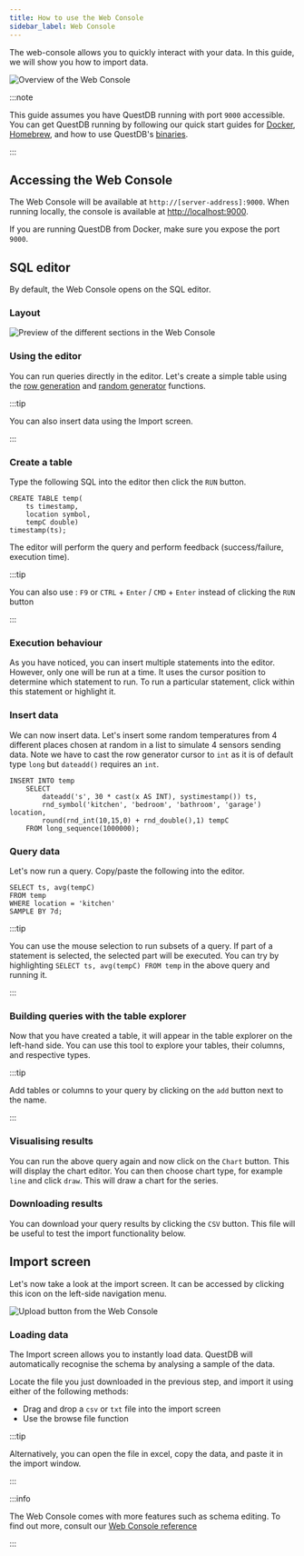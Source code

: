 ```yaml
---
title: How to use the Web Console
sidebar_label: Web Console
---
```


The web-console allows you to quickly interact with your data. In this guide, we
will show you how to import data.

![Overview of the Web Console](/img/docs/console/overview.png)

:::note

This guide assumes you have QuestDB running with port `9000` accessible. You can
get QuestDB running by following our quick start guides for
[Docker](guide/docker.md), [Homebrew](guide/homebrew.md), and how to use
QuestDB's [binaries](packages/binaries.md).

:::

## Accessing the Web Console

The Web Console will be available at `http://[server-address]:9000`. When
running locally, the console is available at
[http://localhost:9000](http://localhost:9000).

If you are running QuestDB from Docker, make sure you expose the port `9000`.

## SQL editor

By default, the Web Console opens on the SQL editor.

### Layout

![Preview of the different sections in the Web Console](/img/docs/console/sections.gif)

### Using the editor

You can run queries directly in the editor. Let's create a simple table using
the [row generation](reference/function/row-generator.md) and
[random generator](reference/function/random-value-generator.md) functions.

:::tip

You can also insert data using the Import screen.

:::

### Create a table

Type the following SQL into the editor then click the `RUN` button.

```questdb-sql title="Create table"
CREATE TABLE temp(
    ts timestamp,
    location symbol,
    tempC double)
timestamp(ts);
```

The editor will perform the query and perform feedback (success/failure,
execution time).

:::tip

You can also use : `F9` or `CTRL` + `Enter` / `CMD` + `Enter` instead of
clicking the `RUN` button

:::

### Execution behaviour

As you have noticed, you can insert multiple statements into the editor.
However, only one will be run at a time. It uses the cursor position to
determine which statement to run. To run a particular statement, click within
this statement or highlight it.

### Insert data

We can now insert data. Let's insert some random temperatures from 4 different
places chosen at random in a list to simulate 4 sensors sending data. Note we
have to cast the row generator cursor to `int` as it is of default type `long`
but `dateadd()` requires an `int`.

```questdb-sql title="Insert"
INSERT INTO temp
    SELECT
        dateadd('s', 30 * cast(x AS INT), systimestamp()) ts,
        rnd_symbol('kitchen', 'bedroom', 'bathroom', 'garage') location,
        round(rnd_int(10,15,0) + rnd_double(),1) tempC
    FROM long_sequence(1000000);
```

### Query data

Let's now run a query. Copy/paste the following into the editor.

```questdb-sql title="Query"
SELECT ts, avg(tempC)
FROM temp
WHERE location = 'kitchen'
SAMPLE BY 7d;
```

:::tip

You can use the mouse selection to run subsets of a query. If part of a
statement is selected, the selected part will be executed. You can try by
highlighting `SELECT ts, avg(tempC) FROM temp` in the above query and running
it.

:::

### Building queries with the table explorer

Now that you have created a table, it will appear in the table explorer on the
left-hand side. You can use this tool to explore your tables, their columns, and
respective types.

:::tip

Add tables or columns to your query by clicking on the `add` button next to the
name.

:::

### Visualising results

You can run the above query again and now click on the `Chart` button. This will
display the chart editor. You can then choose chart type, for example `line` and
click `draw`. This will draw a chart for the series.

### Downloading results

You can download your query results by clicking the `CSV` button. This file will
be useful to test the import functionality below.

## Import screen

Let's now take a look at the import screen. It can be accessed by clicking this
icon on the left-side navigation menu.

![Upload button from the Web Console](/img/docs/console/uploadButton.png)

### Loading data

The Import screen allows you to instantly load data. QuestDB will automatically
recognise the schema by analysing a sample of the data.

Locate the file you just downloaded in the previous step, and import it using
either of the following methods:

- Drag and drop a `csv` or `txt` file into the import screen
- Use the browse file function

:::tip

Alternatively, you can open the file in excel, copy the data, and paste it in
the import window.

:::

:::info

The Web Console comes with more features such as schema editing. To find out
more, consult our [Web Console reference](reference/web-console.md)

:::

